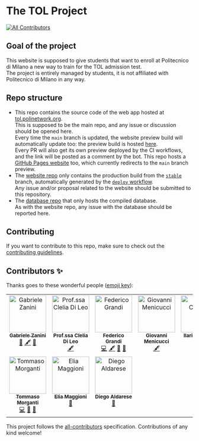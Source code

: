 # The TOL Project

[![All Contributors](https://img.shields.io/github/all-contributors/PoliNetworkOrg/TheTOLProject)](#contributors-)

## Goal of the project

This website is supposed to give students that want to enroll at Politecnico di Milano a new way to train for the TOL admission test.  
The project is entirely managed by students, it is not affiliated with Politecnico di Milano in any way.

## Repo structure

- This repo contains the source code of the web app hosted at [tol.polinetwork.org](https://tol.polinetwork.org/).  
  This is supposed to be the main repo, and any issue or discussion should be opened here.  
  Every time the `main` branch is updated, the website preview build will automatically update too: the preview build is hosted [here](https://PoliNetworkOrg.github.io/preview/PoliNetworkOrg/TheTOLProject/branch/main).  
  Every PR will also get its own preview deployed by the CI workflows, and the link will be posted as a comment by the bot.
  This repo hosts a [GitHub Pages website](https://polinetworkorg.github.io/TheTOLProject/) too, which currently redirects to the `main` branch preview.
- The [website repo](https://github.com/thetolproject/thetolproject.github.io) only contains the production build from the [`stable`](https://github.com/PoliNetworkOrg/TheTOLProject/tree/stable) branch, automatically generated by the [`deploy` workflow](https://github.com/PoliNetworkOrg/TheTOLProject/blob/main/.github/workflows/deploy.yml).  
  Any issue and/or proposal related to the website should be submitted to this repository.
- The [database repo](https://github.com/PoliNetworkOrg/TheTOLProjectData) that only hosts the compiled database.  
  As with the website repo, any issue with the database should be reported here.

## Contributing

If you want to contribute to this repo, make sure to check out the [contributing guidelines](docs/CONTRIBUTING.md).

## Contributors ✨

Thanks goes to these wonderful people ([emoji key](https://allcontributors.org/docs/en/emoji-key)):

<!-- ALL-CONTRIBUTORS-LIST:START - Do not remove or modify this section -->
<!-- prettier-ignore-start -->
<!-- markdownlint-disable -->
<table>
  <tbody>
    <tr>
      <td align="center" valign="top" width="14.28%"><a href="https://github.com/zagbc"><img src="https://avatars.githubusercontent.com/u/92105630?v=4?s=100" width="100px;" alt="Gabriele Zanini"/><br /><sub><b>Gabriele Zanini</b></sub></a><br /><a href="#projectManagement-zagbc" title="Project Management">📆</a> <a href="#content-zagbc" title="Content">🖋</a> <a href="#ideas-zagbc" title="Ideas, Planning, & Feedback">🤔</a></td>
      <td align="center" valign="top" width="14.28%"><img src="https://avatars.githubusercontent.com/u/9919?v=4?s=100" width="100px;" alt="Prof.ssa Clelia Di Leo"/><br /><sub><b>Prof.ssa Clelia Di Leo</b></sub><br /><a href="#content" title="Content">🖋</a></td>
      <td align="center" valign="top" width="14.28%"><a href="https://github.com/EndBug"><img src="https://avatars.githubusercontent.com/u/26386270?v=4?s=100" width="100px;" alt="Federico Grandi"/><br /><sub><b>Federico Grandi</b></sub></a><br /><a href="https://github.com/PoliNetworkOrg/TheTOLProject/commits?author=EndBug" title="Code">💻</a> <a href="#content-EndBug" title="Content">🖋</a> <a href="https://github.com/PoliNetworkOrg/TheTOLProject/commits?author=EndBug" title="Documentation">📖</a> <a href="#ideas-EndBug" title="Ideas, Planning, & Feedback">🤔</a></td>
      <td align="center" valign="top" width="14.28%"><img src="https://avatars.githubusercontent.com/u/9919?v=4?s=100" width="100px;" alt="Giovanni Menicucci"/><br /><sub><b>Giovanni Menicucci</b></sub><br /><a href="#content" title="Content">🖋</a></td>
      <td align="center" valign="top" width="14.28%"><img src="https://avatars.githubusercontent.com/u/9919?v=4?s=100" width="100px;" alt="Ilaria Corcelli"/><br /><sub><b>Ilaria Corcelli</b></sub><br /><a href="#content" title="Content">🖋</a></td>
      <td align="center" valign="top" width="14.28%"><img src="https://avatars.githubusercontent.com/u/9919?v=4?s=100" width="100px;" alt="Matteo Salicandro"/><br /><sub><b>Matteo Salicandro</b></sub><br /><a href="#content" title="Content">🖋</a></td>
      <td align="center" valign="top" width="14.28%"><img src="https://avatars.githubusercontent.com/u/9919?v=4?s=100" width="100px;" alt="Nicolas Facchin"/><br /><sub><b>Nicolas Facchin</b></sub><br /><a href="#content" title="Content">🖋</a></td>
    </tr>
    <tr>
      <td align="center" valign="top" width="14.28%"><a href="https://github.com/toto04"><img src="https://avatars.githubusercontent.com/u/34661230?v=4?s=100" width="100px;" alt="Tommaso Morganti"/><br /><sub><b>Tommaso Morganti</b></sub></a><br /><a href="https://github.com/PoliNetworkOrg/TheTOLProject/commits?author=toto04" title="Code">💻</a> <a href="https://github.com/PoliNetworkOrg/TheTOLProject/commits?author=toto04" title="Documentation">📖</a> <a href="#ideas-toto04" title="Ideas, Planning, & Feedback">🤔</a></td>
      <td align="center" valign="top" width="14.28%"><a href="https://github.com/Eliaxie"><img src="https://avatars.githubusercontent.com/u/27226791?v=4?s=100" width="100px;" alt="Elia Maggioni"/><br /><sub><b>Elia Maggioni</b></sub></a><br /><a href="#promotion-Eliaxie" title="Promotion">📣</a></td>
      <td align="center" valign="top" width="14.28%"><img src="https://avatars.githubusercontent.com/u/9919?v=4?s=100" width="100px;" alt="Diego Aldarese"/><br /><sub><b>Diego Aldarese</b></sub><br /><a href="#promotion" title="Promotion">📣</a></td>
    </tr>
  </tbody>
</table>

<!-- markdownlint-restore -->
<!-- prettier-ignore-end -->

<!-- ALL-CONTRIBUTORS-LIST:END -->

This project follows the [all-contributors](https://github.com/all-contributors/all-contributors) specification. Contributions of any kind welcome!
